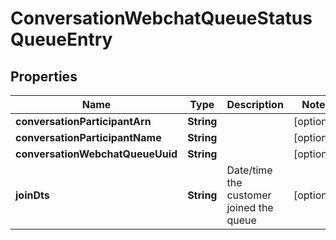 

# ConversationWebchatQueueStatusQueueEntry


## Properties

| Name | Type | Description | Notes |
|------------ | ------------- | ------------- | -------------|
|**conversationParticipantArn** | **String** |  |  [optional] |
|**conversationParticipantName** | **String** |  |  [optional] |
|**conversationWebchatQueueUuid** | **String** |  |  [optional] |
|**joinDts** | **String** | Date/time the customer joined the queue |  [optional] |



